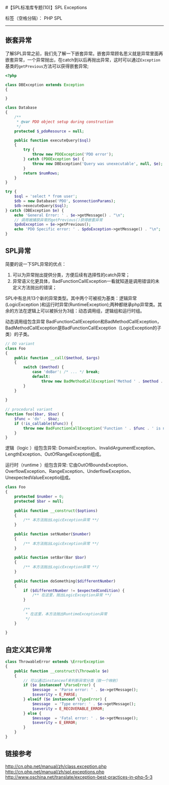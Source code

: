 #【SPL标准库专题(10)】SPL Exceptions

标签（空格分隔）： PHP SPL

---

## 嵌套异常

了解SPL异常之前，我们先了解一下嵌套异常。嵌套异常顾名思义就是异常里面再嵌套异常，一个异常抛出，在catch到以后再抛出异常，这时可以通过`Exception`基类的`getPrevious`方法可以获得嵌套异常;

```php
<?php

class DBException extends Exception
{

}

class Database
{
    /**
     * @var PDO object setup during construction
     */
    protected $_pdoResource = null;

    public function executeQuery($sql)
    {
        try {
            throw new PDOException('PDO error');
        } catch (PDOException $e) {
            throw new DBException('Query was unexecutable', null, $e);
        }
        return $numRows;
    }
}

try {
    $sql = 'select * from user';
    $db = new Database('PDO', $connectionParams);
    $db->executeQuery($sql);
} catch (DBException $e) {
    echo 'General Error: ' . $e->getMessage() . "\n";
    // 调用被捕获异常的getPrevious()获得嵌套异常
    $pdoException = $e->getPrevious();
    echo 'PDO Specific error: ' . $pdoException->getMessage() . "\n";
}
```

## SPL异常

简要的说一下SPL异常的优点：

1. 可以为异常抛出提供分类，方便后续有选择性的catch异常；
2. 异常语义化更具体，BadFunctionCallException一看就知道是调用错误的未定义方法抛出的错误；

SPL中有总共13个新的异常类型。其中两个可被视为基类：逻辑异常(LogicException )和运行时异常(RuntimeException);两种都继承php异常类。其余的方法在逻辑上可以被拆分为3组：动态调用组，逻辑组和运行时组。

动态调用组包含异常 BadFunctionCallException和BadMethodCallException，BadMethodCallException是BadFunctionCallException（LogicException的子类）的子类。

```php
// OO variant 
class Foo 
{ 
    public function __call($method, $args) 
    { 
        switch ($method) { 
            case 'doBar': /* ... */ break; 
            default: 
                throw new BadMethodCallException('Method ' . $method . ' is not callable by this object'); 
        } 
    } 
  
} 
  
// procedural variant 
function foo($bar, $baz) { 
    $func = 'do' . $baz; 
    if (!is_callable($func)) { 
        throw new BadFunctionCallException('Function ' . $func . ' is not callable'); 
    } 
} 
```

逻辑（logic ）组包含异常: DomainException、InvalidArgumentException、LengthException、OutOfRangeException组成。

运行时（runtime ）组包含异常:
它由OutOfBoundsException、OverflowException、RangeException、UnderflowException、UnexpectedValueExceptio组成。

```php
class Foo 
{ 
    protected $number = 0; 
    protected $bar = null; 
  
    public function __construct($options) 
    { 
        /** 本方法抛出LogicException异常 **/ 
    } 
      
    public function setNumber($number) 
    { 
        /** 本方法抛出LogicException异常 **/ 
    } 
      
    public function setBar(Bar $bar) 
    { 
        /** 本方法抛出LogicException异常 **/ 
    } 
      
    public function doSomething($differentNumber) 
    { 
        if ($differentNumber != $expectedCondition) { 
            /** 在这里，抛出LogicException异常 **/ 
        } 
          
        /** 
         * 在这里，本方法抛出RuntimeException异常 
         */  
    } 
  
} 
```


## 自定义其它异常

```php
class ThrowableError extends \ErrorException
{
    public function __construct(\Throwable $e)
    {
        // 可以通过instanceof来判断异常分类（做一个映射）
        if ($e instanceof \ParseError) {
            $message  = 'Parse error: ' . $e->getMessage();
            $severity = E_PARSE;
        } elseif ($e instanceof \TypeError) {
            $message  = 'Type error: ' . $e->getMessage();
            $severity = E_RECOVERABLE_ERROR;
        } else {
            $message  = 'Fatal error: ' . $e->getMessage();
            $severity = E_ERROR;
        }
    }
}
```

## 链接参考

http://cn.php.net/manual/zh/class.exception.php
http://cn.php.net/manual/zh/spl.exceptions.php
http://www.oschina.net/translate/exception-best-practices-in-php-5-3

